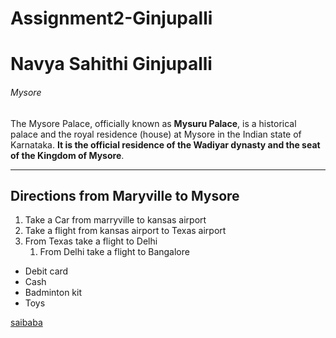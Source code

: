 # Assignment2-Ginjupalli
# Navya Sahithi Ginjupalli
###### Mysore 

The Mysore Palace, officially known as **Mysuru Palace**, is a historical palace and the royal residence (house) at Mysore in the Indian state of Karnataka. **It is the official residence of the Wadiyar dynasty and the seat of the Kingdom of Mysore**.

***

## Directions from Maryville to Mysore

1. Take a Car from marryville to kansas airport 
2. Take a flight from kansas airport to Texas airport
3. From Texas  take a flight to Delhi
    1. From Delhi take a flight to Bangalore
    

* Debit card
* Cash
* Badminton kit
* Toys

[saibaba](images/saibaba.jpg)
